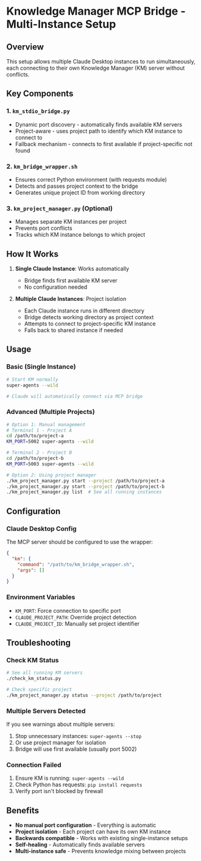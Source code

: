 # Knowledge Manager MCP Bridge - Multi-Instance Setup

## Overview
This setup allows multiple Claude Desktop instances to run simultaneously, each connecting to their own Knowledge Manager (KM) server without conflicts.

## Key Components

### 1. `km_stdio_bridge.py`
- Dynamic port discovery - automatically finds available KM servers
- Project-aware - uses project path to identify which KM instance to connect to
- Fallback mechanism - connects to first available if project-specific not found

### 2. `km_bridge_wrapper.sh`
- Ensures correct Python environment (with requests module)
- Detects and passes project context to the bridge
- Generates unique project ID from working directory

### 3. `km_project_manager.py` (Optional)
- Manages separate KM instances per project
- Prevents port conflicts
- Tracks which KM instance belongs to which project

## How It Works

1. **Single Claude Instance**: Works automatically
   - Bridge finds first available KM server
   - No configuration needed

2. **Multiple Claude Instances**: Project isolation
   - Each Claude instance runs in different directory
   - Bridge detects working directory as project context
   - Attempts to connect to project-specific KM instance
   - Falls back to shared instance if needed

## Usage

### Basic (Single Instance)
```bash
# Start KM normally
super-agents --wild

# Claude will automatically connect via MCP bridge
```

### Advanced (Multiple Projects)
```bash
# Option 1: Manual management
# Terminal 1 - Project A
cd /path/to/project-a
KM_PORT=5002 super-agents --wild

# Terminal 2 - Project B  
cd /path/to/project-b
KM_PORT=5003 super-agents --wild

# Option 2: Using project manager
./km_project_manager.py start --project /path/to/project-a
./km_project_manager.py start --project /path/to/project-b
./km_project_manager.py list  # See all running instances
```

## Configuration

### Claude Desktop Config
The MCP server should be configured to use the wrapper:
```json
{
  "km": {
    "command": "/path/to/km_bridge_wrapper.sh",
    "args": []
  }
}
```

### Environment Variables
- `KM_PORT`: Force connection to specific port
- `CLAUDE_PROJECT_PATH`: Override project detection
- `CLAUDE_PROJECT_ID`: Manually set project identifier

## Troubleshooting

### Check KM Status
```bash
# See all running KM servers
./check_km_status.py

# Check specific project
./km_project_manager.py status --project /path/to/project
```

### Multiple Servers Detected
If you see warnings about multiple servers:
1. Stop unnecessary instances: `super-agents --stop`
2. Or use project manager for isolation
3. Bridge will use first available (usually port 5002)

### Connection Failed
1. Ensure KM is running: `super-agents --wild`
2. Check Python has requests: `pip install requests`
3. Verify port isn't blocked by firewall

## Benefits
- **No manual port configuration** - Everything is automatic
- **Project isolation** - Each project can have its own KM instance
- **Backwards compatible** - Works with existing single-instance setups
- **Self-healing** - Automatically finds available servers
- **Multi-instance safe** - Prevents knowledge mixing between projects